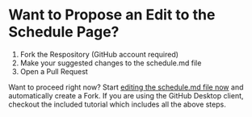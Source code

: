 # Want to Propose an Edit to the Schedule Page?

1.  Fork the Respository (GitHub account required)
2.  Make your suggested changes to the schedule.md file
3.  Open a Pull Request

Want to proceed right now? Start [editing the schedule.md file now](https://github.com/paulhibbitts/cmpt-363-153-website/edit/master/user/pages/02.schedule/schedule.md) and automatically create a Fork. If you are using the GitHub Desktop client, checkout the included tutorial which includes all the above steps.
